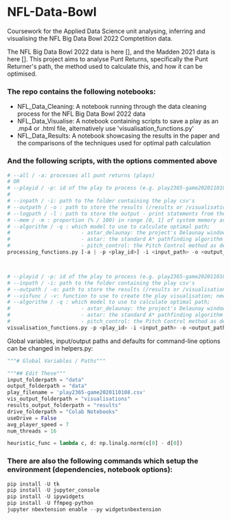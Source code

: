 # NFL-Data-Bowl

Coursework for the Applied Data Science unit analysing, inferring and visualising the NFL Big Data Bowl 2022 Comptetition data.

The NFL Big Data Bowl 2022 data is here [], and the Madden 2021 data is here []. This project aims to analyse Punt Returns, specifically the
Punt Returner's path, the method used to calculate this, and how it can be optimised.

### The repo contains the following notebooks:

* NFL_Data_Cleaning: A notebook running through the data cleaning process for the NFL Big Data Bowl 2022 data
* NFL_Data_Visualise: A notebook containing scripts to save a play as an .mp4 or .html file, alternatively use 'visualisation_functions.py'
* NFL_Data_Results: A notebook showcasing the results in the paper and the comparisons of the techniques used for optimal path calculation

### And the following scripts, with the options commented above

```py
# --all / -a: processes all punt returns (plays)  
# OR 
# --playid / -p: id of the play to process (e.g. play2365-game2020110108)
#
# --inpath / -i: path to the folder containing the play csv's   
# --outpath / -o : path to store the results (/results or /visualisations)
# --logpath / -l : path to store the output - print statements from the logger
# --mem / -m : proportion (% / 100) in range [0, 1] of system memory available during processing (default=0.8=80%)
# --algorithm / -q : which model to use to calculate optimal path; 
#                       - astar_delaunay: the project's Delaunay window implementation of A* (default, False) 
#                       - astar: the standard A* pathfinding algorithm (True)
#                       - pitch_control: the Pitch Control method as described in the paper
processing_functions.py [-a | -p <play_id>] -i <input_path> -o <output_path> -l <logfile_full_filepath> -m <percentage_of_mem_usage_allowed> -q <algorithm_type>



# --playid / -p: id of the play to process (e.g. play2365-game2020110108)
# --inpath / -i: path to the folder containing the play csv's   
# --outpath / -o: path to store the results (/results or /visualisations)
# --visfunc / -v: function to use to create the play visualisation; new/old/funcanim
# --algorithm / -q : which model to use to calculate optimal path; 
#                       - astar_delaunay: the project's Delaunay window implementation of A* (default, False) 
#                       - astar: the standard A* pathfinding algorithm (True)
#                       - pitch_control: the Pitch Control method as described in the paper
visualisation_functions.py -p <play_id> -i <input_path> -o <output_path> -v <"new"/"old"/"funcanim"> -q <algorithm_type>
```

Global variables, input/output paths and defaults for command-line options can be changed in helpers.py:

```py
"""# Global Variables / Paths"""

"""## Edit These"""
input_folderpath = "data"
output_folderpath = "data"
play_filename = 'play2365-game2020110108.csv'
vis_output_folderpath = "visualisations"
results_output_folderpath = "results"
drive_folderpath = "Colab Notebooks"
useDrive = False
avg_player_speed = 7
num_threads = 16

heuristic_func = lambda c, d: np.linalg.norm(c[0] - d[0])
```

### There are also the following commands which setup the environment (dependencies, notebook options):

```py
pip install -U tk
pip install -U jupyter_console
pip install -U ipywidgets
pip install -U ffmpeg-python
jupyter nbextension enable --py widgetsnbextension
```